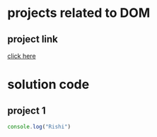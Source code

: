 # projects related to DOM

## project link
[click here](https://stackblitz.com/~/github.com/rishimulani16/dom-project-chaiaurcode)

# solution code
## project 1

```javascript
console.log("Rishi")
```